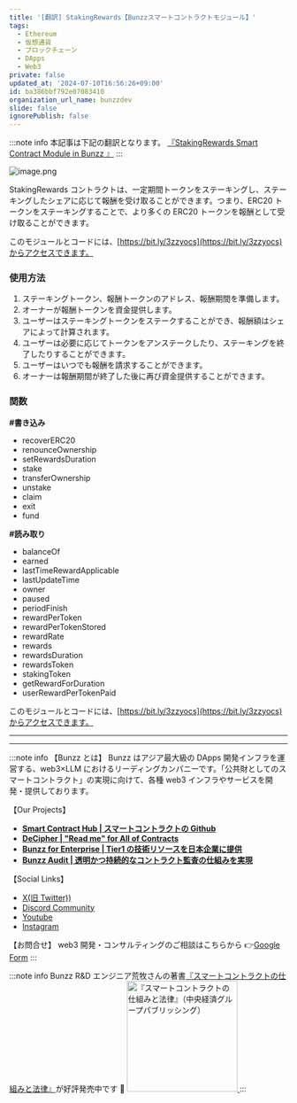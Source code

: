 ```yaml
---
title: '[翻訳] StakingRewards【Bunzzスマートコントラクトモジュール】'
tags:
  - Ethereum
  - 仮想通貨
  - ブロックチェーン
  - DApps
  - Web3
private: false
updated_at: '2024-07-10T16:56:26+09:00'
id: ba386bbf792e07083410
organization_url_name: bunzzdev
slide: false
ignorePublish: false
---
```

:::note info
本記事は下記の翻訳となります。
[『StakingRewards Smart Contract Module in Bunzz
』](https://blog.bunzz.dev/stakingrewards-smart-contract-module-in-bunzz/)
:::

![image.png](https://qiita-image-store.s3.ap-northeast-1.amazonaws.com/0/1926720/d5f47179-8b0a-0bf1-436c-98d96c55e0b7.png)

StakingRewards コントラクトは、一定期間トークンをステーキングし、ステーキングしたシェアに応じて報酬を受け取ることができます。つまり、ERC20 トークンをステーキングすることで、より多くの ERC20 トークンを報酬として受け取ることができます。

このモジュールとコードには、[https://bit.ly/3zzyocs](https://bit.ly/3zzyocs)からアクセスできます。

### 使用方法

1. ステーキングトークン、報酬トークンのアドレス、報酬期間を準備します。
2. オーナーが報酬トークンを資金提供します。
3. ユーザーはステーキングトークンをステークすることができ、報酬額はシェアによって計算されます。
4. ユーザーは必要に応じてトークンをアンステークしたり、ステーキングを終了したりすることができます。
5. ユーザーはいつでも報酬を請求することができます。
6. オーナーは報酬期間が終了した後に再び資金提供することができます。

### 関数

**#書き込み**

- recoverERC20
- renounceOwnership
- setRewardsDuration
- stake
- transferOwnership
- unstake
- claim
- exit
- fund

**#読み取り**

- balanceOf
- earned
- lastTimeRewardApplicable
- lastUpdateTime
- owner
- paused
- periodFinish
- rewardPerToken
- rewardPerTokenStored
- rewardRate
- rewards
- rewardsDuration
- rewardsToken
- stakingToken
- getRewardForDuration
- userRewardPerTokenPaid

このモジュールとコードには、[https://bit.ly/3zzyocs](https://bit.ly/3zzyocs)からアクセスできます。

---

---

:::note info
【Bunzz とは】
Bunzz はアジア最大級の DApps 開発インフラを運営する、web3×LLM におけるリーディングカンパニーです。「公共財としてのスマートコントラクト」の実現に向けて、各種 web3 インフラやサービスを開発・提供しております。

【Our Projects】

- **[Smart Contract Hub | スマートコントラクトの Github](https://www.bunzz.dev/)**
- **[DeCipher | "Read me" for All of Contracts](https://www.bunzz.dev/decipher)**
- **[Bunzz for Enterprise | Tier1 の技術リソースを日本企業に提供](https://enterprise.bunzz.dev/ja)**
- **[Bunzz Audit | 透明かつ持続的なコントラクト監査の仕組みを実現](hhttps://www.bunzz.dev/audit)**

【Social Links】

- [X(旧 Twitter))](https://twitter.com/BunzzDev)
- [Discord Community](https://t.co/6hHgssJdvW)
- [Youtube](https://www.youtube.com/@bunzzdev)
- [Instagram](https://www.instagram.com/bunzzdev/)

【お問合せ】
web3 開発・コンサルティングのご相談はこちらから 👉[Google Form](https://forms.gle/4tgQjWSw2MMMZW6E6)
:::

:::note info
Bunzz R&D エンジニア荒牧さんの著書[『スマートコントラクトの仕組みと法律』](https://amzn.to/3V03sNH)が好評発売中です 📕
<a href="https://amzn.to/3V03sNH" rel="nofollow" referrerpolicy="no-referrer-when-downgrade">
<img
    src="https://m.media-amazon.com/images/I/81wopoZ1K4L._SY522_.jpg"
    alt="『スマートコントラクトの仕組みと法律』（中央経済グループパブリッシング）"
    width="200px"
    height="auto"
    Style="border: 0px;"
  />
</a>
:::

